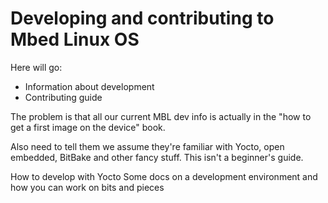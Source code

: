 # Developing and contributing to Mbed Linux OS

Here will go:

* Information about development
* Contributing guide

The problem is that all our current MBL dev info is actually in the "how to get a first image on the device" book.

Also need to tell them we assume they're familiar with Yocto, open embedded, BitBake and other fancy stuff. This isn't a beginner's guide.

<!--need to write this page-->

How to develop with Yocto
Some docs on a development environment and how you can work on bits and pieces 

